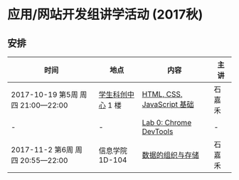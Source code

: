 # 应用/网站开发组讲学活动 (2017秋)

## 安排

| 时间 | 地点 | 内容 | 主讲 |
|------|------|------|------|
| 2017-10-19 第5周 周四 21:00—22:00 | [学生科创中心](http://j.map.baidu.com/E6oiN) 1 楼 | [HTML, CSS, JavaScript 基础](https://github.com/ShanghaitechGeekPie/events-IntroToWebDev-Fall17/blob/master/week05_langBasics/week05.md) | 石嘉禾 |
| - | - | [Lab 0: Chrome DevTools](https://github.com/ShanghaitechGeekPie/events-IntroToWebDev-Fall17/blob/master/week05_langBasics/labGuide_devTools.md) | - |
| 2017-11-2 第6周 周四 20:55—22:00 | 信息学院 1D-104 | [数据的组织与存储](https://github.com/ShanghaitechGeekPie/events-IntroToWebDev-Fall17/blob/master/week05_keepingData/week06.md) | 石嘉禾 |

